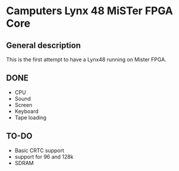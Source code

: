 # Camputers Lynx 48 MiSTer FPGA Core

## General description

This is the first attempt to have a Lynx48 running on Mister FPGA.

## DONE

* CPU
* Sound
* Screen
* Keyboard
* Tape loading

## TO-DO

* Basic CRTC support
* support for 96 and 128k
* SDRAM
